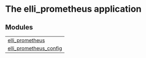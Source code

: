 

# The elli_prometheus application #


## Modules ##


<table width="100%" border="0" summary="list of modules">
<tr><td><a href="elli_prometheus.md" class="module">elli_prometheus</a></td></tr>
<tr><td><a href="elli_prometheus_config.md" class="module">elli_prometheus_config</a></td></tr></table>

